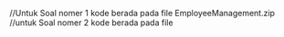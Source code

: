 //Untuk Soal nomer 1 kode berada pada file EmployeeManagement.zip
//untuk Soal nomer 2 kode berada pada file 
